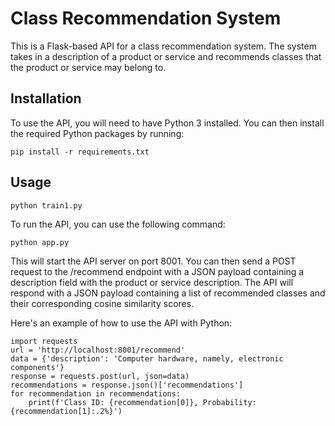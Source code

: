 # Class Recommendation System
This is a Flask-based API for a class recommendation system. The system takes in a description of a product or service and recommends classes that the product or service may belong to.


## Installation
To use the API, you will need to have Python 3 installed. You can then install the required Python packages by running:

`pip install -r requirements.txt`

## Usage

`python train1.py`

To run the API, you can use the following command:

`python app.py`

This will start the API server on port 8001. You can then send a POST request to the /recommend endpoint with a JSON payload containing a description field with the product or service description. The API will respond with a JSON payload containing a list of recommended classes and their corresponding cosine similarity scores.

Here's an example of how to use the API with Python:

```
import requests
url = 'http://localhost:8001/recommend'
data = {'description': 'Computer hardware, namely, electronic components'}
response = requests.post(url, json=data)
recommendations = response.json()['recommendations']
for recommendation in recommendations:
    print(f'Class ID: {recommendation[0]}, Probability: {recommendation[1]:.2%}')
```









